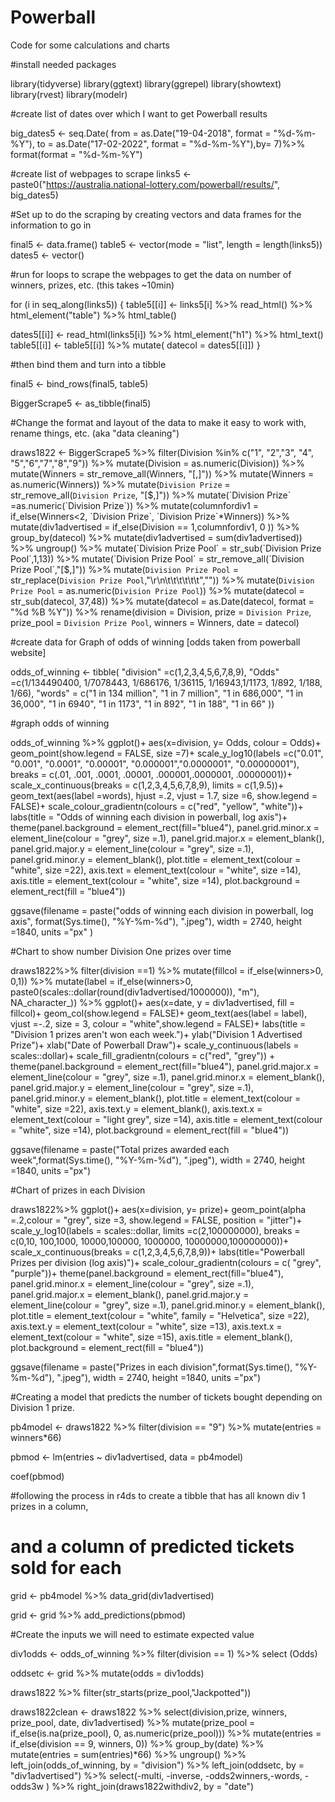 # Powerball
Code for some calculations and charts 



#install needed packages

library(tidyverse)
library(ggtext)
library(ggrepel)
library(showtext)
library(rvest)
library(modelr)

#create list of dates over which I want to get Powerball results

big_dates5 <- seq.Date( from  = as.Date("19-04-2018", format = "%d-%m-%Y"), to = as.Date("17-02-2022", format = "%d-%m-%Y"),by= 7)%>% 
  format(format = "%d-%m-%Y")

#create list of webpages to scrape
links5 <- paste0("https://australia.national-lottery.com/powerball/results/",
         big_dates5)

#Set up to do the scraping by creating vectors and data frames for the information to go in

final5 <- data.frame()
table5 <- vector(mode = "list", length = length(links5))
dates5 <- vector()

#run for loops to scrape the webpages to get the data on number of winners, prizes, etc. (this takes ~10min)

for (i in seq_along(links5)) {
  table5[[i]] <- 
    links5[i] %>%
    read_html() %>%
    html_element("table") %>%
    html_table()
  
  dates5[[i]] <- read_html(links5[i]) %>% 
    html_element("h1") %>% 
    html_text()
  table5[[i]]  <- table5[[i]] %>% 
    mutate( datecol = dates5[[i]])
}

#then bind them and turn into a tibble

final5 <-  bind_rows(final5, table5)

BiggerScrape5 <- as_tibble(final5)

#Change the format and layout of the data to make it easy to work with, rename things, etc. (aka "data cleaning")

draws1822 <- BiggerScrape5 %>% 
  filter(Division %in% c("1", "2","3", "4", "5","6","7","8","9")) %>% 
  mutate(Division = as.numeric(Division)) %>% 
  mutate(Winners = str_remove_all(Winners, "[,]")) %>% 
  mutate(Winners = as.numeric(Winners)) %>% 
  mutate(`Division Prize` = str_remove_all(`Division Prize`, "[$,]")) %>% 
  mutate(`Division Prize` =as.numeric(`Division Prize`)) %>% 
  mutate(columnfordiv1 = if_else(Winners<2, `Division Prize`, `Division Prize`*Winners)) %>% 
  mutate(div1advertised = if_else(Division == 1,columnfordiv1, 0 )) %>% 
  group_by(datecol) %>% 
  mutate(div1advertised = sum(div1advertised)) %>% 
  ungroup() %>% 
  mutate(`Division Prize Pool` = str_sub(`Division Prize Pool`,1,13)) %>% 
  mutate(`Division Prize Pool` = str_remove_all(`Division Prize Pool`,"[$,]")) %>% 
  mutate(`Division Prize Pool` = str_replace(`Division Prize Pool`,"\r\n\t\t\t\t\t\t",""))  %>% 
  mutate(`Division Prize Pool` = as.numeric(`Division Prize Pool`)) %>% 
  mutate(datecol = str_sub(datecol, 37,48)) %>% 
  mutate(datecol = as.Date(datecol, format = "%d %B %Y")) %>% 
  rename(division = Division,
         prize = `Division Prize`,
         prize_pool = `Division Prize Pool`,
         winners = Winners,
         date = datecol) 

#create data for Graph of odds of winning [odds taken from powerball website]

odds_of_winning <- tibble( "division" =c(1,2,3,4,5,6,7,8,9), 
                           "Odds" =c(1/134490400, 1/7078443, 1/686176, 1/36115, 1/16943,1/1173, 1/892, 1/188, 1/66),
                           "words" = c("1 in 134 million", "1 in 7 million", "1 in 686,000", "1 in 36,000", "1 in 6940", "1 in 1173", "1 in 892", "1 in 188", "1 in 66"  ))

#graph odds of winning

odds_of_winning %>% 
  ggplot()+
  aes(x=division, y= Odds, colour = Odds)+
  geom_point(show.legend = FALSE, size =7)+
  scale_y_log10(labels =c("0.01", "0.001", "0.0001", "0.00001", "0.000001","0.0000001", "0.00000001"), 
                breaks = c(.01, .001, .0001, .00001, .000001,.0000001, .00000001))+
  scale_x_continuous(breaks = c(1,2,3,4,5,6,7,8,9), limits = c(1,9.5))+
  geom_text(aes(label =words), hjust =.2, vjust = 1.7, size =6, show.legend = FALSE)+
  scale_colour_gradientn(colours = c("red", "yellow", "white"))+
  labs(title = "Odds of winning each division in powerball, log axis")+ 
  theme(panel.background = element_rect(fill="blue4"),
        panel.grid.minor.x =  element_line(colour = "grey", size =.1),
        panel.grid.major.x = element_blank(),
        panel.grid.major.y =  element_line(colour = "grey", size =.1),
        panel.grid.minor.y = element_blank(),
        plot.title = element_text(colour = "white",  size =22),
        axis.text = element_text(colour = "white", size =14),
        axis.title = element_text(colour = "white", size =14),
        plot.background = element_rect(fill = "blue4"))


ggsave(filename = paste("odds of winning each division in powerball, log axis",
                        format(Sys.time(), "%Y-%m-%d"), ".jpeg"),
       width = 2740, height =1840, units ="px" )

#Chart to show number  Division One prizes over time

draws1822%>% 
  filter(division ==1) %>% 
  mutate(fillcol  = if_else(winners>0, 0,1)) %>% 
  mutate(label = if_else(winners>0, paste0(scales::dollar(round(div1advertised/1000000)), "m"), NA_character_)) %>% 
  ggplot()+
  aes(x=date, y = div1advertised, fill = fillcol)+
  geom_col(show.legend = FALSE)+
  geom_text(aes(label = label), vjust =-.2, size = 3, colour = "white",show.legend = FALSE)+
  labs(title = "Division 1 prizes aren't won each week.")+
  ylab("Division 1 Advertised Prize")+
  xlab("Date of Powerball Draw")+
  scale_y_continuous(labels = scales::dollar)+
  scale_fill_gradientn(colours = c("red", "grey")) +
  theme(panel.background = element_rect(fill="blue4"),
        panel.grid.major.x =  element_line(colour = "grey", size =.1),
        panel.grid.minor.x =  element_blank(),
        panel.grid.major.y = element_line(colour = "grey", size =.1),
        panel.grid.minor.y = element_blank(),
        plot.title = element_text(colour = "white",  size =22),
        axis.text.y = element_blank(),
        axis.text.x = element_text(colour = "light grey", size =14),
        axis.title = element_text(colour = "white", size =14),
        plot.background = element_rect(fill = "blue4"))

ggsave(filename = paste("Total prizes awarded each week",format(Sys.time(), "%Y-%m-%d"), ".jpeg"), 
       width = 2740, height =1840, units ="px")
       
       
#Chart of prizes in each Division

draws1822%>% 
  ggplot()+
  aes(x=division, y= prize)+
  geom_point(alpha =.2,colour = "grey", size =3, show.legend = FALSE, position = "jitter")+
  scale_y_log10(labels = scales::dollar, limits =c(2,100000000), breaks = c(0,10, 100,1000, 10000,100000, 1000000, 10000000,100000000))+
  scale_x_continuous(breaks = c(1,2,3,4,5,6,7,8,9))+
  labs(title="Powerball Prizes per division (log axis)")+
  scale_colour_gradientn(colours = c( "grey", "purple"))+
  theme(panel.background = element_rect(fill="blue4"),
        panel.grid.minor.x =  element_line(colour = "grey", size =.1),
        panel.grid.major.x = element_blank(),
        panel.grid.major.y =  element_line(colour = "grey", size =.1),
        panel.grid.minor.y = element_blank(),
        plot.title = element_text(colour = "white", family = "Helvetica", size =22),
        axis.text.y = element_text(colour = "white", size =13),
        axis.text.x = element_text(colour = "white", size =15),
        axis.title = element_blank(),
        plot.background = element_rect(fill = "blue4"))

ggsave(filename = paste("Prizes in each division",format(Sys.time(), "%Y-%m-%d"), ".jpeg"), 
       width = 2740, height =1840, units ="px")

#Creating a model that predicts the number of tickets bought depending on Division 1 prize.

pb4model <- draws1822 %>% 
  filter(division == "9") %>% 
  mutate(entries =  winners*66) 

pbmod <-  lm(entries ~ div1advertised, data = pb4model)

coef(pbmod)

#following the process in r4ds to create a tibble that has all known div 1 prizes in a column, 
# and a column of predicted tickets sold for each

grid <- pb4model %>% 
  data_grid(div1advertised)

grid <- grid %>% 
  add_predictions(pbmod)

#Create the inputs we will need to estimate expected value

div1odds <-   odds_of_winning %>% 
  filter(division == 1) %>% 
  select (Odds) 

oddsetc <- grid %>% 
  mutate(odds = div1odds) 

draws1822 %>% 
  filter(str_starts(prize_pool,"Jackpotted"))

draws1822clean <- draws1822 %>% 
  select(division,prize, winners, prize_pool, date, div1advertised) %>% 
  mutate(prize_pool = if_else(is.na(prize_pool), 0, as.numeric(prize_pool))) %>% 
  mutate(entries = if_else(division == 9, winners, 0)) %>% 
  group_by(date) %>% 
  mutate(entries = sum(entries)*66) %>% 
  ungroup() %>% 
  left_join(odds_of_winning, by = "division") %>% 
  left_join(oddsetc, by = "div1advertised") %>% 
  select(-multi, -inverse, -odds2winners,-words, -odds3w ) %>% 
right_join(draws1822withdiv2, by = "date")
